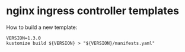 # nginx ingress controller templates

How to build a new template:

```
VERSION=1.3.0
kustomize build ${VERSION} > "${VERSION}/manifests.yaml"
```